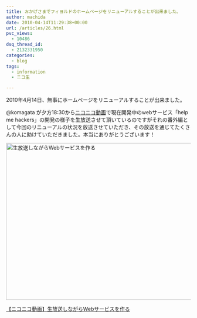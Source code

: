 ```yaml
---
title: おかげさまでフィヨルドのホームページをリニューアルすることが出来ました。
author: machida
date: 2010-04-14T11:29:38+00:00
url: /articles/26.html
pvc_views:
  - 10486
dsq_thread_id:
  - 2132331950
categories:
  - blog
tags:
  - information
  - ニコ生

---
```

2010年4月14日、無事にホームページをリニューアルすることが出来ました。

@komagata が夕方18:30から[ニコニコ動画][1]で現在開発中のwebサービス「help me hackers」の開発の様子を生放送させて頂いているのですがそれの番外編として今回のリニューアルの状況を放送させていただき、その放送を通じてたくさんの人に助けていただきました。本当にありがとうございます！

[<img src="http://fjord.jp/wp-content/uploads/2010/04/help-530x426.gif" alt="生放送しながらWebサービスを作る" title="生放送しながらWebサービスを作る" width="530" height="426" class="alignnone size-medium wp-image-27" />][2]

<p class="center">
  <a href="http://com.nicovideo.jp/community/co308424">【ニコニコ動画】生放送しながらWebサービスを作る</a>
</p>

 [1]: http://live.nicovideo.jp/watch/lv14932681
 [2]: http://fjord.jp/wp-content/uploads/2010/04/help.gif
